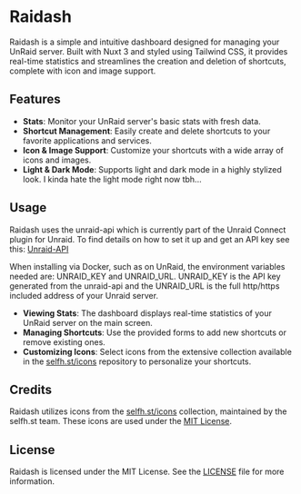 # Raidash

Raidash is a simple and intuitive dashboard designed for managing your UnRaid server. Built with Nuxt 3 and styled using Tailwind CSS, it provides real-time statistics and streamlines the creation and deletion of shortcuts, complete with icon and image support.

## Features

- **Stats**: Monitor your UnRaid server's basic stats with fresh data.
- **Shortcut Management**: Easily create and delete shortcuts to your favorite applications and services.
- **Icon & Image Support**: Customize your shortcuts with a wide array of icons and images.
- **Light & Dark Mode**: Supports light and dark mode in a highly stylized look. I kinda hate the light mode right now tbh...

## Usage
Raidash uses the unraid-api which is currently part of the Unraid Connect plugin for Unraid. To find details on how to set it up and get an API key see this: [Unraid-API](https://docs.unraid.net/API/how-to-use-the-api/)

When installing via Docker, such as on UnRaid, the environment variables needed are: UNRAID_KEY and UNRAID_URL. UNRAID_KEY is the API key generated from the unraid-api and the UNRAID_URL is the full http/https included address of your Unraid server.

- **Viewing Stats**: The dashboard displays real-time statistics of your UnRaid server on the main screen.
- **Managing Shortcuts**: Use the provided forms to add new shortcuts or remove existing ones.
- **Customizing Icons**: Select icons from the extensive collection available in the [selfh.st/icons](https://github.com/selfhst/icons) repository to personalize your shortcuts.

## Credits

Raidash utilizes icons from the [selfh.st/icons](https://github.com/selfhst/icons) collection, maintained by the selfh.st team. These icons are used under the [MIT License](https://github.com/selfhst/icons/blob/main/LICENSE).

## License

Raidash is licensed under the MIT License. See the [LICENSE](LICENSE) file for more information.


